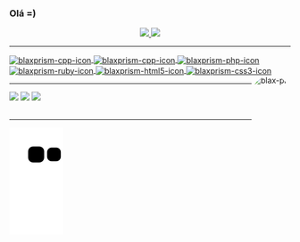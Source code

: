 <h3>Olá =) </h3>
<div align="center">
  <a href="https://github.com/blaxprism">
  <img height="180em" src="https://github-readme-stats.vercel.app/api?username=blaxprism&show_icons=true&theme=aura&include_all_commits=true&count_private=true"/>
  <img height="180em" src="https://github-readme-stats.vercel.app/api/top-langs/?username=blaxprism&layout=compact&langs_count=7&theme=aura"/>
</div>
<hr/>
<div style="display: inline_block">
  <img align="center" alt="blaxprism-cpp-icon" height="40" width="40" src="https://cdn.jsdelivr.net/gh/devicons/devicon/icons/cplusplus/cplusplus-line.svg" />
  <img align="center" alt="blaxprism-cpp-icon" height="40" width="40" src="https://cdn.jsdelivr.net/gh/devicons/devicon/icons/csharp/csharp-line.svg" />
  <img align="center" alt="blaxprism-php-icon" height="40" width="40" src="https://cdn.jsdelivr.net/gh/devicons/devicon/icons/php/php-plain.svg" />
  <img align="center" alt="blaxprism-ruby-icon" height="40" width="40" src="https://cdn.jsdelivr.net/gh/devicons/devicon/icons/ruby/ruby-plain.svg" />
  <img align="center" alt="blaxprism-html5-icon" height="40" width="40" src="https://cdn.jsdelivr.net/gh/devicons/devicon/icons/html5/html5-original.svg" />
  <img align="center" alt="blaxprism-css3-icon" height="40" width="40" src="https://cdn.jsdelivr.net/gh/devicons/devicon/icons/css3/css3-plain.svg" />
  <img align="right" alt="blax-pic" height="150" style="border-radius:50px;" src="https://avatars.githubusercontent.com/u/90413455?v=4" />
</div>
<hr/>
<div> 
  <a href="https://www.youtube.com/channel/UC2gkbtLwh3MwcMQ6D0AhLDA" target="_blank"><img src="https://img.shields.io/badge/YouTube-FF0000?style=for-the-badge&logo=youtube&logoColor=white" target="_blank"></a>
  <a href="https://instagram.com/blaxprism" target="_blank"><img src="https://img.shields.io/badge/-Instagram-%23E4405F?style=for-the-badge&logo=instagram&logoColor=white" target="_blank"></a>  
  <a href="https://www.linkedin.com/in/fabr%C3%ADcio-jos%C3%A9-brito-839875223/" target="_blank"><img src="https://img.shields.io/badge/-LinkedIn-%230077B5?style=for-the-badge&logo=linkedin&logoColor=white" target="_blank"></a> 
 <br/><br/><hr/>

![Snake animation](https://github.com/blaxprism/blaxprism/blob/output/github-contribution-grid-snake.svg)

</div>

